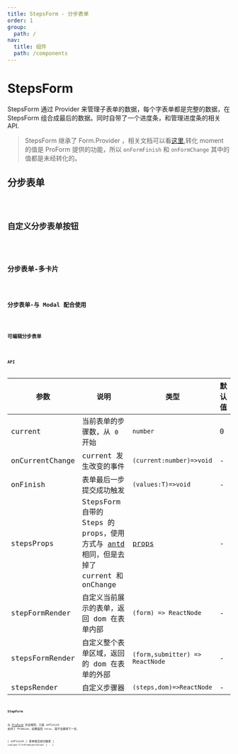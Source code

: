 ```yaml
---
title: StepsForm - 分步表单
order: 1
group:
  path: /
nav:
  title: 组件
  path: /components
---
```


# StepsForm

StepsForm 通过 Provider 来管理子表单的数据，每个字表单都是完整的数据，在 StepsForm 组合成最后的数据。同时自带了一个进度条，和管理进度条的相关 API.

> StepsForm 继承了 Form.Provider ，相关文档可以看[这里](https://ant.design/components/form-cn/#Form.Provider),转化 moment 的值是 ProForm 提供的功能，所以 `onFormFinish` 和 `onFormChange` 其中的值都是未经转化的。

## 分步表单

<code src="./demos/steps-from.tsx" height="532px" title="分步表单" />

## 自定义分步表单按钮

<code src="./demos/customize-steps-from.tsx" height="532px" title="自定义分步表单按钮"/>

## 分步表单-多卡片

<code src="./demos/multi-card-step-form.tsx"  background="#f5f5f5" height="868px" title="分步表单-多卡片"/>

## 分步表单-与 Modal 配合使用

<code src="./demos/modal-step-form.tsx"  background="#f5f5f5" height="32px" title="分步表单-与 Modal 配合使用"/>

## 可编辑分步表单

<code src="./demos/add-or-edit-step-form.tsx" height="532px" title="自定义分步表单按钮"/>

## API

| 参数 | 说明 | 类型 | 默认值 |
| --- | --- | --- | --- |
| current | 当前表单的步骤数，从 `0` 开始 | `number` | 0 |
| onCurrentChange | current 发生改变的事件 | `(current:number)=>void` | - |
| onFinish | 表单最后一步提交成功触发 | `(values:T)=>void` | - |
| stepsProps | StepsForm 自带的 Steps 的 props，使用方式与 [antd](https://ant.design/components/steps-cn/) 相同，但是去掉了 current 和 onChange | [props](https://ant.design/components/steps-cn/#API) | - |
| stepFormRender | 自定义当前展示的表单，返回 dom 在表单内部 | `(form) => ReactNode` | - |
| stepsFormRender | 自定义整个表单区域，返回的 dom 在表单的外部 | `(form,submitter) => ReactNode` | - |
| stepsRender | 自定义步骤器 | `(steps,dom)=>ReactNode` | - |

### StepForm

与 [ProForm](/components/form) 完全相同，只是 onFinish 支持了 Promise，如果返回 `false`, 就不会跳转下一步。

| onFinish | 表单提交成功触发 | `(values:T)=>Promise<false>` | - |

